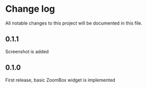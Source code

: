 # Change log
All notable changes to this project will be documented in this file.

## 0.1.1
Screenshot is added

## 0.1.0
First release, basic ZoomBox widget is implemented
